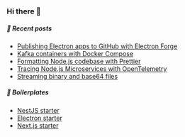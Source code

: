 ### Hi there 👋

##### :pencil: Recent posts
<!-- BLOG-POST-LIST:START -->
- [Publishing Electron apps to GitHub with Electron Forge](https://sevic.dev/notes/electron-forge-publish-github/)
- [Kafka containers with Docker Compose](https://sevic.dev/notes/kafka-docker-compose/)
- [Formatting Node.js codebase with Prettier](https://sevic.dev/notes/formatting-prettier/)
- [Tracing Node.js Microservices with OpenTelemetry](https://sevic.dev/notes/opentelemetry-tracing/)
- [Streaming binary and base64 files](https://sevic.dev/notes/streaming-files/)
<!-- BLOG-POST-LIST:END -->

##### :rocket: Boilerplates
- [NestJS starter](https://sevic.dev/nestjs-starter?ref=github)
- [Electron starter](https://sevic.dev/electron-starter?ref=github)
- [Next.js starter](https://sevic.dev/nextjs-starter?ref=github)
